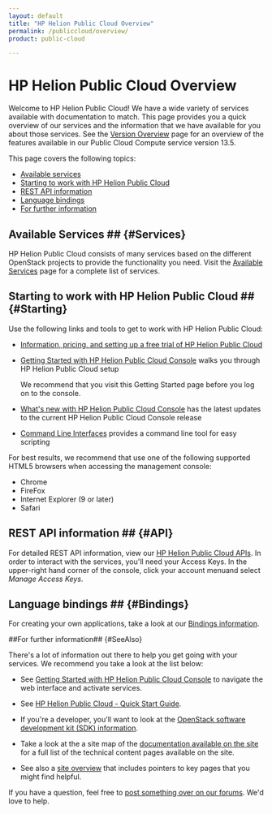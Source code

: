 ```yaml
---
layout: default
title: "HP Helion Public Cloud Overview"
permalink: /publiccloud/overview/
product: public-cloud

---
```

<!--PUBLISHED-->
<!-- <iframe src="https://player.vimeo.com/video/38064508?title=0&amp;byline=0&amp;portrait=0" width="580" height="420" frameborder="0"> </iframe> -->

# HP Helion Public Cloud Overview

Welcome to HP Helion Public Cloud!  We have a wide variety of services available with documentation to match.  This page provides you a quick overview of our services and the information that we have available for you about those services. See the [Version Overview](/publiccloud/version-overview/) page for an overview of the features available in our Public Cloud Compute service version 13.5. 

This page covers the following topics:

* [Available services](#Services)
* [Starting to work with HP Helion Public Cloud](#Starting)
* [REST API information](#API)
* [Language bindings](#Bindings)
* [For further information](#SeeAlso)

## Available Services ## {#Services}

HP Helion Public Cloud consists of many services based on the different OpenStack projects to provide the functionality you need. Visit the [Available Services](/publiccloud/services/) page for a complete list of services.

## Starting to work with HP Helion Public Cloud ## {#Starting}

Use the following links and tools to get to work with HP Helion Public Cloud:

* [Information, pricing, and setting up a free trial of HP Helion Public Cloud](http://www.hpcloud.com/?jumpid=em_R11646_us/en/b_to_b/hpcs/email_newsl/hpcs_home2/20130905&elq=c335ccb3cf434b9b969905b419a13b18&elqCampaignId=)
* [Getting Started with HP Helion Public Cloud Console](/hpcloudconsole) walks you through HP Helion Public Cloud setup

  We recommend that you visit this Getting Started page before you log on to the console.
* [What's new with HP Helion Public Cloud Console](/publiccloud/whats_new_with_HP_Cloud_Console/) has the latest updates to the current HP Helion Public Cloud Console release
* [Command Line Interfaces](/publiccloud/cli/) provides a command line tool for easy scripting

For best results, we recommend that use one of the following supported HTML5 browsers when accessing the management console:

* Chrome
* FireFox 
* Internet Explorer (9 or later)
* Safari 

## REST API information ## {#API}

For detailed REST API information, view our [HP Helion Public Cloud APIs](/publiccloud/api/).  In order to interact with the services, you'll need your Access Keys. In the upper-right hand corner of the console, click your account menuand select *Manage Access Keys*.

## Language bindings ## {#Bindings}

For creating your own applications, take a look at our [Bindings information](/publiccloud/bindings).

##For further information## {#SeeAlso}

There's a lot of information out there to help you get going with your services.  We recommend you take a look at the list below:

* See [Getting Started with HP Helion Public Cloud Console](/publiccloud/hpcloudconsole) to navigate the web interface and activate services.

* See [HP Helion Public Cloud - Quick Start Guide](https://community.hpcloud.com/article/hp-helion-public-cloud-quick-start-guide).

* If you're a developer, you'll want to look at the [OpenStack software development kit (SDK) information](https://wiki.openstack.org/wiki/SDKs).

* Take a look at the a site map of the [documentation available on the site](/publiccloud/sitemap) for a full list of the technical content pages available on the site.

* See also a [site overview](/publiccloud/site-overview) that includes pointers to key pages that you might find helpful.

If you have a question, feel free to [post something over on our forums](https://community.hpcloud.com). We'd love to help.
